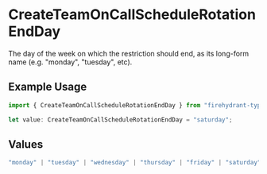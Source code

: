 # CreateTeamOnCallScheduleRotationEndDay

The day of the week on which the restriction should end, as its long-form name (e.g. "monday", "tuesday", etc).

## Example Usage

```typescript
import { CreateTeamOnCallScheduleRotationEndDay } from "firehydrant-typescript-sdk/models/components";

let value: CreateTeamOnCallScheduleRotationEndDay = "saturday";
```

## Values

```typescript
"monday" | "tuesday" | "wednesday" | "thursday" | "friday" | "saturday" | "sunday"
```